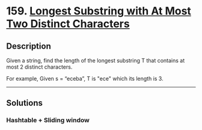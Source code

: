 # 159. [Longest Substring with At Most Two Distinct Characters](https://leetcode.com/problems/longest-substring-with-at-most-two-distinct-characters/)

## Description
Given a string, find the length of the longest substring T that contains at most 2 distinct characters.

For example, Given s = “eceba”,
T is "ece" which its length is 3.


******
## Solutions
### Hashtable  + Sliding window
